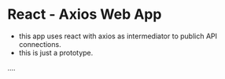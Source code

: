 # React - Axios Web App

- this app uses react with axios as intermediator to publich API connections.
- this is just a prototype.


....

